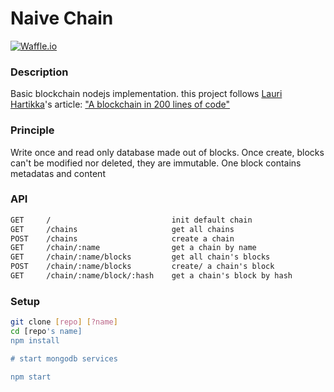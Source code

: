 # Naive Chain

[![Waffle.io](https://img.shields.io/badge/Status-Development-A44437.svg?style=flat-square)]()

### Description
Basic blockchain nodejs implementation.
this project follows [Lauri Hartikka](https://medium.com/@lhartikk)'s article:
["A blockchain in 200 lines of code"](https://medium.com/@lhartikk/a-blockchain-in-200-lines-of-code-963cc1cc0e54)

### Principle
Write once and read only database made out of blocks.
Once create, blocks can't be modified nor deleted, they are immutable.
One block contains metadatas and content



### API
```txt
GET     /                           init default chain
GET     /chains                     get all chains
POST    /chains                     create a chain
GET     /chain/:name                get a chain by name
GET     /chain/:name/blocks         get all chain's blocks
POST    /chain/:name/blocks         create/ a chain's block
GET     /chain/:name/block/:hash    get a chain's block by hash
```


### Setup
```bash
git clone [repo] [?name]
cd [repo's name]
npm install

# start mongodb services

npm start
```

